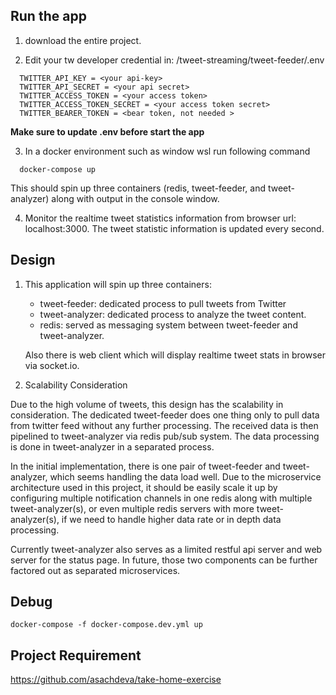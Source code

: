 ## Run the app
1. download the entire project.

2. Edit your tw developer credential in:
/tweet-streaming/tweet-feeder/.env

```
  TWITTER_API_KEY = <your api-key>
  TWITTER_API_SECRET = <your api secret>
  TWITTER_ACCESS_TOKEN = <your access token>
  TWITTER_ACCESS_TOKEN_SECRET = <your access token secret>
  TWITTER_BEARER_TOKEN = <bear token, not needed >
```

**Make sure to update .env before start the app**

3. In a docker environment such as window wsl run following command
```
  docker-compose up
```
  This should spin up three containers (redis, tweet-feeder, and tweet-analyzer) along with output in the console window.

4. Monitor the realtime tweet statistics information from browser
  url: localhost:3000.
  The tweet statistic information is updated every second.

## Design

1. This application will spin up three containers:

    - tweet-feeder: dedicated process to pull tweets from Twitter  
    - tweet-analyzer: dedicated process to analyze the tweet content.
    - redis: served as messaging system between tweet-feeder and tweet-analyzer.  

    Also there is web client which will display realtime tweet stats in browser via socket.io.

2. Scalability Consideration  

Due to the high volume of tweets, this design has the scalability in consideration. The dedicated tweet-feeder does one thing only to pull data from twitter feed without any further processing. The received data is then pipelined to tweet-analyzer via redis pub/sub system. The data processing is done in tweet-analyzer in a separated process.

In the initial implementation, there is one pair of tweet-feeder and tweet-analyzer, which seems handling the data load well. Due to the microservice architecture used in this project, it should be easily scale it up by configuring multiple notification channels in one redis along with multiple tweet-analyzer(s), or even multiple redis servers with more tweet-analyzer(s), if we need to handle higher data rate or in depth data processing.

Currently tweet-analyzer also serves as a limited restful api server and web server for the status page. In future, those two components can be further factored out as separated microservices.

## Debug

```
docker-compose -f docker-compose.dev.yml up
```
## Project Requirement
https://github.com/asachdeva/take-home-exercise
